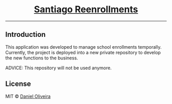 <div align="center">
  <a href="https://www.enrollments.colegiosantiago.com.br/">
    <div>
      <h1>Santiago Reenrollments</h1>
    </div>
  </a>
  <hr>
</div>

## Introduction

This application was developed to manage school enrollments temporally. Currently, the project is deployed into a new private repository to develop the new functions to the business.

ADVICE: This repository will not be used anymore.

## License

MIT © [Daniel Oliveira](https://ondaniel.com.br/)
